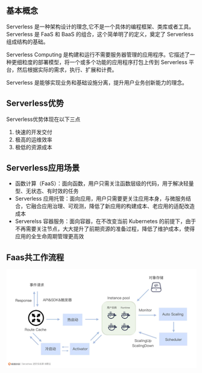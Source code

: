 ## 基本概念
Serverless 是一种架构设计的理念,它不是一个具体的编程框架、类库或者工具。Serverless 是 FaaS 和 BaaS 的组合，这个简单明了的定义，奠定了 Serverless 组成结构的基础。

Serverless Computing 是构建和运行不需要服务器管理的应用程序。它描述了一种更细粒度的部署模型，将一个或多个功能的应用程序打包上传到 Serverless 平台，然后根据实际的需求，执行、扩展和计费。

Serverless 是能够实现业务和基础设施分离，提升用户业务创新能力的理念。

## Serverless优势
Serverless优势体现在以下三点
1. 快速的开发交付
2. 极高的运维效率
3. 极低的资源成本

## Serverless应用场景
- 函数计算（FaaS）：面向函数，用户只需关注函数层级的代码，用于解决轻量型、无状态、有时效的任务
- Serverless 应用托管：面向应用，用户只需要更关注应用本身，与微服务结合，它融合应用治理、可观测，降低了新应用的构建成本、老应用的适配改造成本
- Serverelss 容器服务：面向容器，在不改变当前 Kubernetes 的前提下，由于不再需要关注节点，大大提升了前期资源的准备过程，降低了维护成本，使得应用的全生命周期管理更高效

## Faas共工作流程
![FaasFlow](./img/faas-flow.png)